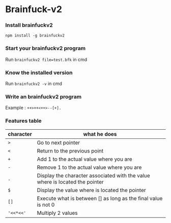 # Brainfuck-v2
### Install brainfuckv2
`npm install -g brainfuckv2`

### Start your brainfuckv2 program
Run `brainfuckv2 file=test.bfk` in cmd

### Know the installed version
Run `brainfuckv2 -v` in cmd

### Write an brainfuckv2 program
Example : `++>++<++>--[+].`

### Features table

character | what he does
----------|-------------
`>` | Go to next pointer
`<` | Return to the previous point
`+` | Add 1 to the actual value where you are
`-` | Remove 1 to the actual value where you are
`.` | Display the character associated with the value where is located the pointer
`$` | Display the value where is located the pointer
`[]` | Execute what is between [] as long as the final value is not 0
`'<<*<<'` | Multiply 2 values